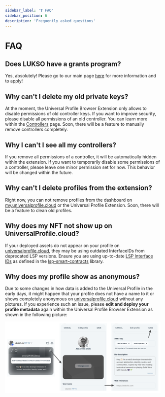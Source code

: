 ```yaml
---
sidebar_label: '❓ FAQ'
sidebar_position: 6
description: 'Frequently asked questions'
---
```


# FAQ

## Does LUKSO have a grants program?

Yes, absolutely! Please go to our main page [here](https://lukso.network/grants) for more information and to apply!

## Why can't I delete my old private keys?

At the moment, the Universal Profile Browser Extension only allows to disable permissions of old controller keys. If you want to improve security, please disable all permissions of an old controller. You can learn more within the [Controllers](/docs/general/Extension/controllers.md) page. Soon, there will be a feature to manually remove controllers completely.

## Why I can't I see all my controllers?

If you remove all permissions of a controller, it will be automatically hidden within the extension. If you want to temporarily disable some permissions of a controller, please leave one minor permission set for now. This behavior will be changed within the future.

## Why can't I delete profiles from the extension?

Right now, you can not remove profiles from the dashboard on [my.universalprofile.cloud](https://my.universalprofile.cloud/) or the Universal Profile Extension. Soon, there will be a feature to clean old profiles.

## Why does my NFT not show up on UniversalProfile.cloud?

If your deployed assets do not appear on your profile on [universalprofile.cloud](https://universalprofile.cloud/), they may be using outdated InterfaceIDs from deprecated LSP versions. Ensure you are using up-to-date [LSP Interface IDs](https://docs.lukso.tech/contracts/interface-ids) as defined in the [lsp-smart-contracts](https://www.npmjs.com/package/@lukso/lsp-smart-contracts) library.

## Why does my profile show as anonymous?

Due to some changes in how data is added to the Universal Profile in the early days, it might happen that your profile does not have a name to it or shows completely anonymous on [universalprofile.cloud](https://universalprofile.cloud/) without any pictures. If you experience such an issue, please **edit and deploy your profile metadata** again within the Universal Profile Browser Extension as shown in the following picture:

![Edit Universal Profile](../../../static/img/general/edit-profile.png)

